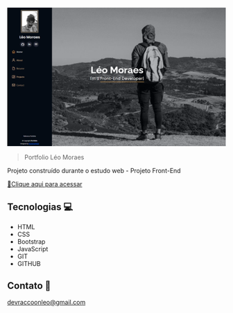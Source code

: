 ![preview](/.github/screenshot.png)

>Portfolio Léo Moraes

Projeto construído durante o estudo web - Projeto Front-End

[🔗Clique aqui para acessar](https://developerleomoraes.github.io/portfolio_leoMoraes/html/)

## Tecnologias 💻

- HTML
- CSS
- Bootstrap
- JavaScript
- GIT
- GITHUB


## Contato 📧

devraccoonleo@gmail.com